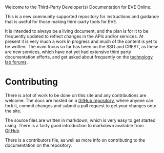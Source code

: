 Welcome to the Third-Party Developer(s) Documentation for EVE Online.

This is a new community supported repository for instructions and guidance that is useful for those making third-party tools for EVE.

It is intended to always be a living document, and the plan is for it to be frequently updated to reflect changes in the APIs and/or services. At present it is very much a work in progress and much of the content is yet to be written. The main focus so far has been on the SSO and CREST, as these are new services, which have not yet had extensive third party documentation efforts, and get asked about frequently on the [technology lab forums](https://forums.eveonline.com/default.aspx?g=topics&f=263).

# Contributing
There is a lot of work to be done on this site and any contributions are welcome. The docs are hosted on a [GitHub repository](https://github.com/ccpgames/eveonline-third-party-documentation), where anyone can fork it, commit changes and submit a pull request to get your changes onto the site.

The source files are written in markdown, which is very easy to get started using. There is a fairly good introduction to markdown available from [GitHub](https://guides.github.com/features/mastering-markdown/).

There is a contributors file, as well as more info on contributing to the documentation on the repository.
